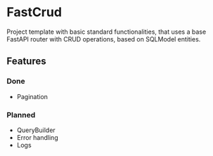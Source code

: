 # FastCrud

Project template with basic standard functionalities, that uses a base 
FastAPI router with CRUD operations, based on SQLModel entities.

## Features

### Done
- Pagination

### Planned
- QueryBuilder
- Error handling
- Logs